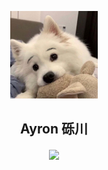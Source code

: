<p align="center">
  <img width="140", src="https://github.com/Ayron1929/Ayron1929/blob/main/IMG_2083.JPG" />
  <h2 align="center">Ayron 砾川</h2>
</p>

<p align="center">
<a href="https://fxxkpython.com">
  <img align="center" src="https://github-readme-stats.vercel.app/api?username=Ayron1929&hide=contribs"/>
</a>
</p>
